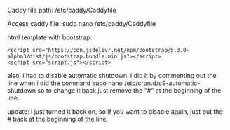 Caddy file path: /etc/caddy/Caddyfile

Access caddy file: sudo nano /etc/caddy/Caddyfile

html template with bootstrap:

<!DOCTYPE html>
<html lang='en'>
  <head>
    <title>Title Page</title>
    <meta charset='UTF-8'/>
    <meta name="viewport" content="width=device-width, initial-scale=1">
    <link href="https://cdn.jsdelivr.net/npm/bootstrap@5.3.0-alpha3/dist/css/bootstrap.min.css" rel="stylesheet">
    <link rel='stylesheet' href='styles.css'/>
  </head>
  <body>
  
    
    <script src="https://cdn.jsdelivr.net/npm/bootstrap@5.3.0-alpha3/dist/js/bootstrap.bundle.min.js"></script>
    <script src="script.js"></script>
      
  </body>
  
</html>

also, i had to disable automatic shutdown. i did it by commenting out the line when i did the command
sudo nano /etc/cron.d/c9-automatic-shutdown
so to change it back just remove the "#" at the beginning of the line.

update: i just turned it back on, so if you want to disable again, just put the # back at the beginning of the line.
